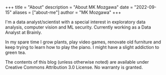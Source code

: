 +++
title = "About"
description = "About MK Mozgawa"
date = "2022-09-15"
aliases = ["about-me"]
author = "MK Mozgawa"
+++

I'm a data analyst/scientist with a special interest in exploratory data analysis, computer vision and ML security. Currently working as a Data Analyst at Brainly.

In my spare time I grow plants, play video games, renovate old furniture and keep trying to learn how to play the piano. I might have a slight addiction to green tea.

The contents of this blog (unless otherwise noted) are available under Creative Commons Attribution 3.0 License. No warranty is granted.